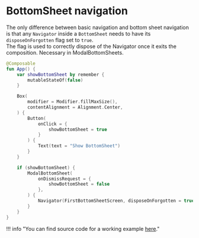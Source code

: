 # BottomSheet navigation

The only difference between basic navigation and bottom sheet navigation is that any `Navigator` inside a `BottomSheet` needs to have its `disposeOnForgotten` flag set to `true`.
<br>The flag is used to correctly dispose of the Navigator once it exits the composition. Necessary in ModalBottomSheets.

```kotlin
@Composable
fun App() {
    var showBottomSheet by remember {
        mutableStateOf(false)
    }

    Box(
        modifier = Modifier.fillMaxSize(),
        contentAlignment = Alignment.Center,
    ) {
        Button(
            onClick = {
                showBottomSheet = true
            }
        ) {
            Text(text = "Show BottomSheet")
        }
    }

    if (showBottomSheet) {
        ModalBottomSheet(
            onDismissRequest = {
                showBottomSheet = false
            },
        ) {
            Navigator(FirstBottomSheetScreen, disposeOnForgotten = true)
        }
    }
}
```

!!! info "You can find source code for a working example [here](https://github.com/hristogochev/vortex/blob/main/samples/sample/src/commonMain/kotlin/io/github/hristogochev/vortex/sample/bottomSheetNavigation/BottomSheetNavigation.kt)."

